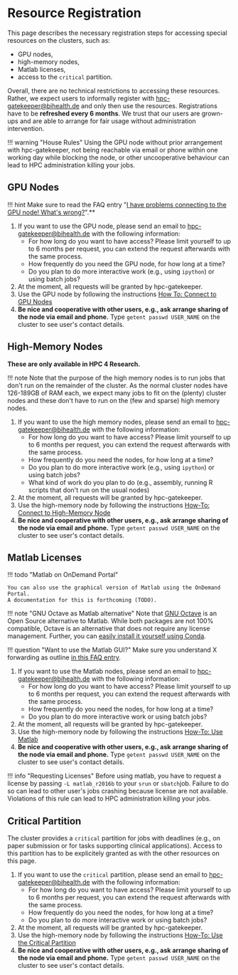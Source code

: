 # Resource Registration

This page describes the necessary registration steps for accessing special resources on the clusters, such as:

- GPU nodes,
- high-memory nodes,
- Matlab licenses,
- access to the `critical` partition.

Overall, there are no technical restrictions to accessing these resources.
Rather, we expect users to informally register with hpc-gatekeeper@bihealth.de and only then use the resources.
Registrations have to be **refreshed every 6 months**.
We trust that our users are grown-ups and are able to arrange for fair usage without administration intervention.

!!! warning "House Rules"
    Using the GPU node without prior arrangement with hpc-gatekeeper, not being reachable via email or phone within one working day while blocking the node, or other uncooperative behaviour can lead to HPC administration killing your jobs.

## GPU Nodes

!!! hint
    Make sure to read the FAQ entry "[I have problems connecting to the GPU node! What's wrong?](../../help/faq/#i-have-problems-connecting-to-the-gpu-node-whats-wrong)".**

1. If you want to use the GPU node, please send an email to hpc-gatekeeper@bihealth.de with the following information:
    - For how long do you want to have access?
      Please limit yourself to up to 6 months per request, you can extend the request afterwards with the same process.
    - How frequently do you need the GPU node, for how long at a time?
    - Do you plan to do more interactive work (e.g., using `ipython`) or using batch jobs?
2. At the moment, all requests will be granted by hpc-gatekeeper.
3. Use the GPU node by following the instructions [How To: Connect to GPU Nodes](../../how-to/connect/gpu-nodes)
4. **Be nice and cooperative with other users, e.g., ask arrange sharing of the node via email and phone.**
   Type `getent passwd USER_NAME` on the cluster to see user's contact details.

## High-Memory Nodes

**These are only available in HPC 4 Research.**

!!! note
    Note that the purpose of the high memory nodes is to run jobs that don't run on the remainder of the cluster.
    As the normal cluster nodes have 126-189GB of RAM each, we expect many jobs to fit on the (plenty) cluster nodes and these don't have to run on the (few and sparse) high memory nodes.

1. If you want to use the high memory nodes, please send an email to hpc-gatekeeper@bihealth.de with the following information:
    - For how long do you want to have access?
      Please limit yourself to up to 6 months per request, you can extend the request afterwards with the same process.
    - How frequently do you need the nodes, for how long at a time?
    - Do you plan to do more interactive work (e.g., using `ipython`) or using batch jobs?
    - What kind of work do you plan to do (e.g., assembly, running R scripts that don't run on the usual nodes)
2. At the moment, all requests will be granted by hpc-gatekeeper.
3. Use the high-memory node by following the instructions [How-To: Connect to High-Memory Node](../how-to/connect/high-memory)
4. **Be nice and cooperative with other users, e.g., ask arrange sharing of the node via email and phone.**
   Type `getent passwd USER_NAME` on the cluster to see user's contact details.

## Matlab Licenses

!!! todo "Matlab on OnDemand Portal"

    You can also use the graphical version of Matlab using the OnDemand Portal.
    A documentation for this is forthcoming (TODO).

!!! note "GNU Octave as Matlab alternative"
    Note that [GNU Octave](https://www.gnu.org/software/octave/) is an Open Source alternative to Matlab.
    While both packages are not 100% compatible, Octave is an alternative that does not require any license management.
    Further, you can [easily install it yourself using Conda](../best-practice/software-installation-with-conda).


!!! question "Want to use the Matlab GUI?"
    Make sure you understand X forwarding as outline [in this FAQ entry](../help/faq.md#how-can-i-access-graphical-user-interfaces-such-as-for-matlab-on-the-cluster).

1. If you want to use the Matlab nodes, please send an email to hpc-gatekeeper@bihealth.de with the following information:
    - For how long do you want to have access?
      Please limit yourself to up to 6 months per request, you can extend the request afterwards with the same process.
    - How frequently do you need the nodes, for how long at a time?
    - Do you plan to do more interactive work or using batch jobs?
2. At the moment, all requests will be granted by hpc-gatekeeper.
3. Use the high-memory node by following the instructions [How-To: Use Matlab](../how-to/software/matlab)
4. **Be nice and cooperative with other users, e.g., ask arrange sharing of the node via email and phone.**
   Type `getent passwd USER_NAME` on the cluster to see user's contact details.

!!! info "Requesting Licenses"
    Before using matlab, you have to request a license by passing `-L matlab_r2016b` to your `srun` or `sbatch`job.
    Failure to do so can lead to other user's jobs crashing because license are not available.
    Violations of this rule can lead to HPC administration killing your jobs.

## Critical Partition

The cluster provides a `critical` partition for jobs with deadlines (e.g., on paper submission or for tasks supporting clinical applications).
Access to this partition has to be explicitely granted as with the other resources on this page.

1. If you want to use the `critical` partition, please send an email to hpc-gatekeeper@bihealth.de with the following information:
    - For how long do you want to have access?
      Please limit yourself to up to 6 months per request, you can extend the request afterwards with the same process.
    - How frequently do you need the nodes, for how long at a time?
    - Do you plan to do more interactive work or using batch jobs?
2. At the moment, all requests will be granted by hpc-gatekeeper.
3. Use the high-memory node by following the instructions [How-To: Use the Critical Partition](../how-to/connect/high-memory)
4. **Be nice and cooperative with other users, e.g., ask arrange sharing of the node via email and phone.**
   Type `getent passwd USER_NAME` on the cluster to see user's contact details.
